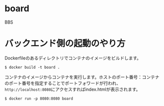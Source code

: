 # board
BBS


# バックエンド側の起動のやり方

Dockerfileのあるディレクトリでコンテナのイメージをビルドします。

```
$ docker build -t board .
```

コンテナのイメージからコンテナを実行します。ホストのポート番号：コンテナのポート番号を指定することでポートフォワードが行われ、`http://localhost:8080`にアクセスすればindex.htmlが表示されます。

```
$ docker run -p 8080:8080 board
```

